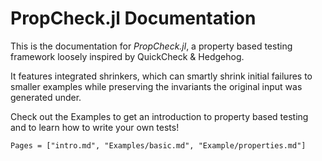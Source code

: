# PropCheck.jl Documentation

This is the documentation for *PropCheck.jl*, a property based testing framework loosely inspired by QuickCheck & Hedgehog.

It features integrated shrinkers, which can smartly shrink initial failures to smaller examples while preserving
the invariants the original input was generated under.

Check out the Examples to get an introduction to property based testing and to learn how to write your own tests!

```@contents
Pages = ["intro.md", "Examples/basic.md", "Example/properties.md"]
```

